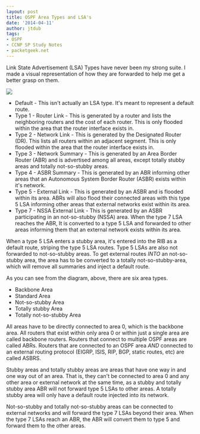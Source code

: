 ```yaml
---
layout: post
title: OSPF Area Types and LSA's
date: '2014-04-11'
author: jtdub
tags:
- OSPF
- CCNP SP Study Notes
- packetgeek.net
---
```


Link State Advertisement (LSA) Types have never been my strong suite. I made a visual representation of how they are forwarded to help me get a better grasp on them.

<img src="https://imagedelivery.net/KfNXtSV3XH0tLyWKv3PbRw/4fc61660-ba61-4db7-2c3d-10194f208400/public"/>

* Default - This isn't actually an LSA type. It's meant to represent a default route.
* Type 1 - Router Link - This is generated by a router and lists the neighboring routers and the cost of each router. This is only flooded within the area that the router interface exists in.
* Type 2 - Network Link - This is generated by the Designated Router (DR). This lists all routers within an adjacent segment. This is only flooded within the area that the router interface exists in.
* Type 3 - Network Summary - This is generated by an Area Border Router (ABR) and is advertised among all areas, except totally stubby areas and totally not-so-stubby areas.
* Type 4 - ASBR Summary - This is generated by an ABR informing other areas that an Autonomous System Border Router (ASBR) exists within it's network.
* Type 5 - External Link - This is generated by an ASBR and is flooded within its area. ABRs will also flood their connected areas with this type 5 LSA informing other areas that external networks exist within its area.
* Type 7 - NSSA External Link - This is generated by an ASBR participating in an not-so-stubby (NSSA) area. When the type 7 LSA reaches the ABR, It is converted to a type 5 LSA and forwarded to other areas informing them that an external network exists within its area.

When a type 5 LSA enters a stubby area, it's entered into the RIB as a default route, striping the type 5 LSA routes. Type 5 LSAs are also not forwarded to not-so-stubby areas. To get external routes *INTO* an not-so-stubby area, the area has to be converted to a totally not-so-stubby-area, which will remove all summaries and inject a default route.

As you can see from the diagram, above, there are six area types.

* Backbone Area
* Standard Area
* Not-so-stubby Area
* Totally stubby Area
* Totally not-so-stubby Area

All areas have to be directly connected to area 0, which is the backbone area. All routers that exist within only area 0 or within just a single area are called backbone routers. Routers that connect to multiple OSPF areas are called ABRs. Routers that are connected to an OSPF area *AND* connected to an external routing protocol (EIGRP, ISIS, RIP, BGP, static routes, etc) are called ASBRS.

Stubby areas and totally stubby areas are areas that have one way in and one way out of an area. That is, they can't be connected to area 0 and any other area or external network at the same time, as a stubby and totally stubby area ABR will not forward type 5 LSAs to other areas. A totally stubby area will only have a default route injected into its network.

Not-so-stubby and totally not-so-stubby areas can be connected to external networks and will forward the type 7 LSAs beyond their area. When the type 7 LSAs reach an ABR, the ABR will convert them to type 5 and forward them to the other areas.
